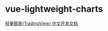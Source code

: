 # vue-lightweight-charts

[轻量图表(TradingView) 中文开发文档](https://github.com/zlq4863947/lightweight-charts-docs-cn)